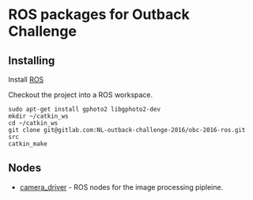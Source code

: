 # ROS packages for Outback Challenge

## Installing

Install [ROS](http://wiki.ros.org/jade/Installation/Ubuntu)

Checkout the project into a ROS workspace.

    sudo apt-get install gphoto2 libgphoto2-dev
    mkdir ~/catkin_ws
    cd ~/catkin_ws
    git clone git@gitlab.com:NL-outback-challenge-2016/obc-2016-ros.git src
    catkin_make


## Nodes

* [camera_driver](camera_driver/README.md) - ROS nodes for the image processing pipleine.


